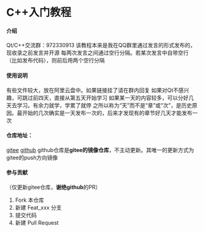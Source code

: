 # C++入门教程

#### 介绍
Qt/C++交流群：972330913
  该教程本来是我在QQ群里通过发言的形式发布的，现收录之前发言并开源
  每两次发言之间通过空行分隔。若某次发言中自带空行（比如发布代码），则前后用两个空行分隔

#### 使用说明
有些文件较大，放在阿里云盘中。如果链接挂了请在群内回复
  如果对Qt不感兴趣，可跳过前四天，直接从第五天开始学习
  如果某一天的内容较多，可以分好几天去学习。有余力就学，学累了就停
  之所以称为“天”而不是“章”或“次”，是历史原因。最开始的几次确实是一天发布一次的，后来才发现有的章节好几天才能发布一次

#### 仓库地址：
[gitee](https://gitee.com/carburn-ashroom/the-cpp-tutorial.git)
  [github](https://github.com/Carburn-Ashroom/the-cpp-tutorial.git)
  github仓库是**gitee的镜像仓库**，不主动更新。其唯一的更新方式为gitee的push方向镜像

#### 参与贡献
（仅更新gitee仓库，**谢绝github**的PR）
1.  Fork 本仓库
2.  新建 Feat_xxx 分支
3.  提交代码
4.  新建 Pull Request
